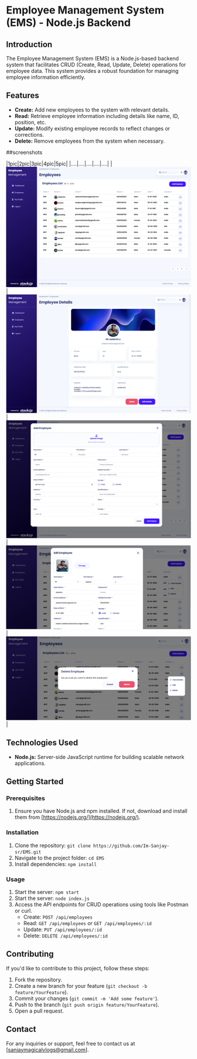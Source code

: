 # Employee Management System (EMS) - Node.js Backend

## Introduction
The Employee Management System (EMS) is a Node.js-based backend system that facilitates CRUD (Create, Read, Update, Delete) operations for employee data. This system provides a robust foundation for managing employee information efficiently.

## Features
- **Create:** Add new employees to the system with relevant details.
- **Read:** Retrieve employee information including details like name, ID, position, etc.
- **Update:** Modify existing employee records to reflect changes or corrections.
- **Delete:** Remove employees from the system when necessary.

##screenshots

|1pic|2pic|3pic|4pic|5pic|
|....|....|....|....|....|
| <img src="https://github.com/Im-Sanjay-sr/EMS/blob/main/screenshots/Screenshot%202024-01-19%20203045.png">|<img src="https://github.com/Im-Sanjay-sr/EMS/blob/main/screenshots/Screenshot%202024-01-19%20202955.png">|<img src="https://github.com/Im-Sanjay-sr/EMS/blob/main/screenshots/Screenshot%202024-01-19%20203132.png">|<img src="https://github.com/Im-Sanjay-sr/EMS/blob/main/screenshots/Screenshot%202024-01-19%20203229.png">|<img src="https://github.com/Im-Sanjay-sr/EMS/blob/main/screenshots/Screenshot%202024-01-19%20203251.png">|

## Technologies Used
- **Node.js:** Server-side JavaScript runtime for building scalable network applications.

## Getting Started
### Prerequisites
1. Ensure you have Node.js and npm installed. If not, download and install them from [https://nodejs.org/](https://nodejs.org/).


### Installation
1. Clone the repository: `git clone https://github.com/Im-Sanjay-sr/EMS.git`
2. Navigate to the project folder: `cd EMS`
3. Install dependencies: `npm install`


### Usage
1. Start the server: `npm start`
2. Start the server: `node index.js`
3. Access the API endpoints for CRUD operations using tools like Postman or curl.
   - Create: `POST /api/employees`
   - Read: `GET /api/employees` or `GET /api/employees/:id`
   - Update: `PUT /api/employees/:id`
   - Delete: `DELETE /api/employees/:id`

## Contributing
If you'd like to contribute to this project, follow these steps:
1. Fork the repository.
2. Create a new branch for your feature (`git checkout -b feature/YourFeature`).
3. Commit your changes (`git commit -m 'Add some feature'`).
4. Push to the branch (`git push origin feature/YourFeature`).
5. Open a pull request.


## Contact
For any inquiries or support, feel free to contact us at [sanjaymagicalvlogs@gmail.com].

